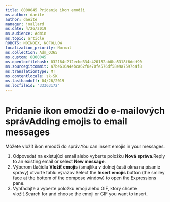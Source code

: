 ```yaml
---
title: 8000045 Pridanie ikon emodži
ms.author: daeite
author: daeite
manager: joallard
ms.date: 4/26/2019
ms.audience: Admin
ms.topic: article
ROBOTS: NOINDEX, NOFOLLOW
localization_priority: Normal
ms.collection: Adm_O365
ms.custom: 8000045
ms.openlocfilehash: 032164c212ecbd334c420152ab0ba5318f6ddd90
ms.sourcegitcommit: a7be616a4ebca62f8e70fe576df58e9a7597c4f8
ms.translationtype: MT
ms.contentlocale: sk-SK
ms.lasthandoff: 04/26/2019
ms.locfileid: "33363172"
---
```

# <a name="adding-emojis-to-email-messages"></a><span data-ttu-id="5ee92-102">Pridanie ikon emodži do e-mailových správ</span><span class="sxs-lookup"><span data-stu-id="5ee92-102">Adding emojis to email messages</span></span>

<span data-ttu-id="5ee92-103">Môžete vložiť ikon emodži do správ.</span><span class="sxs-lookup"><span data-stu-id="5ee92-103">You can insert emojis in your messages.</span></span>

1. <span data-ttu-id="5ee92-104">Odpovedať na existujúci email alebo vyberte položku **Nová správa**.</span><span class="sxs-lookup"><span data-stu-id="5ee92-104">Reply to an existing email or select **New message**.</span></span>
1. <span data-ttu-id="5ee92-105">Výberom tlačidla **Vložiť emojis** (smajlíka v dolnej časti okna na písanie správy) otvorte tablu výrazov.</span><span class="sxs-lookup"><span data-stu-id="5ee92-105">Select the **Insert emojis** button (the smiley face at the bottom of the compose window) to open the Expressions pane.</span></span>
1. <span data-ttu-id="5ee92-106">Vyhľadajte a vyberte položku emoji alebo GIF, ktorý chcete vložiť.</span><span class="sxs-lookup"><span data-stu-id="5ee92-106">Search for and choose the emoji or GIF you want to insert.</span></span>